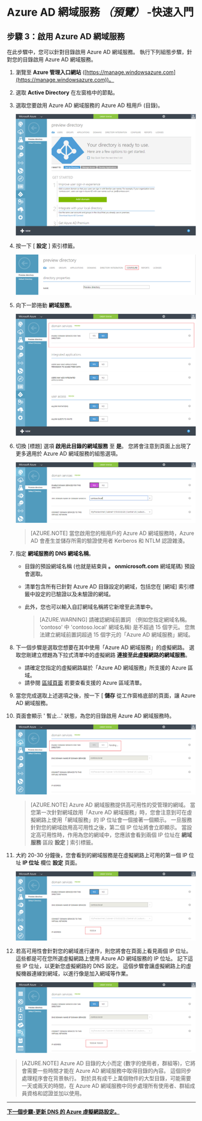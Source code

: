 <properties
    pageTitle="Azure Active Directory 網域服務預覽：開始使用 | Microsoft Azure"
    description="開始使用 Azure Active Directory 網域服務"
    services="active-directory-ds"
    documentationCenter=""
    authors="mahesh-unnikrishnan"
    manager="udayh"
    editor="inhenk"/>

<tags
    ms.service="active-directory-ds"
    ms.workload="identity"
    ms.tgt_pltfrm="na"
    ms.devlang="na"
    ms.topic="article"
    ms.date="10/16/2015"
    ms.author="maheshu"/>

# Azure AD 網域服務 *（預覽）* -快速入門

## 步驟 3：啟用 Azure AD 網域服務
在此步驟中，您可以針對目錄啟用 Azure AD 網域服務。 執行下列組態步驟，針對您的目錄啟用 Azure AD 網域服務。

1. 瀏覽至 **Azure 管理入口網站** ([https://manage.windowsazure.com](https://manage.windowsazure.com))。
2. 選取 **Active Directory** 在左窗格中的節點。
3. 選取您要啟用 Azure AD 網域服務的 Azure AD 租用戶 (目錄)。

    ![選取 Azure AD 目錄](./media/active-directory-domain-services-getting-started/select-aad-directory.png)

4. 按一下 [ **設定** ] 索引標籤。

    ![設定目錄的索引標籤](./media/active-directory-domain-services-getting-started/configure-tab.png)

5. 向下一節捲動 **網域服務**。

    ![網域服務組態區段](./media/active-directory-domain-services-getting-started/domain-services-configuration.png)

6. 切換 [標題] 選項 **啟用此目錄的網域服務** 至 **是**。 您將會注意到頁面上出現了更多適用於 Azure AD 網域服務的組態選項。

    ![啟用網域服務](./media/active-directory-domain-services-getting-started/enable-domain-services.png)

    > [AZURE.NOTE] 當您啟用您的租用戶的 Azure AD 網域服務時，Azure AD 會產生並儲存所需的驗證使用者 Kerberos 和 NTLM 認證雜湊。

7. 指定 **網域服務的 DNS 網域名稱**。
   - 目錄的預設網域名稱 (也就是結束與 **。 onmicrosoft.com** 網域尾碼) 預設會選取。
   - 清單包含所有已針對 Azure AD 目錄設定的網域，包括您在 [網域] 索引標籤中設定的已驗證以及未驗證的網域。
   - 此外，您也可以輸入自訂網域名稱將它新增至此清單中。

     > [AZURE.WARNING] 請確認網域前置詞 （例如您指定網域名稱。 'contoso' 中 'contoso.local' 網域名稱) 是不超過 15 個字元。 您無法建立網域前置詞超過 15 個字元的「Azure AD 網域服務」網域。

8. 下一個步驟是選取您想要在其中使用「Azure AD 網域服務」的虛擬網路。 選取您剛建立標題為下拉式清單中的虛擬網路 **連接至此虛擬網路的網域服務**。
   - 請確定您指定的虛擬網路屬於「Azure AD 網域服務」所支援的 Azure 區域。
   - 請參閱 [區域頁面](active-directory-ds-regions.md) 若要查看支援的 Azure 區域清單。

9. 當您完成選取上述選項之後，按一下 [ **儲存** 從工作窗格底部的頁面，讓 Azure AD 網域服務。
10. 頁面會顯示 ' 暫止...' 狀態，為您的目錄啟用 Azure AD 網域服務時。

    ![啟用網域服務 - 擱置中狀態](./media/active-directory-domain-services-getting-started/enable-domain-services-pendingstate.png)

    > [AZURE.NOTE] Azure AD 網域服務提供高可用性的受管理的網域。 當您第一次針對網域啟用「Azure AD 網域服務」時，您會注意到可在虛擬網路上使用「網域服務」的 IP 位址會一個接著一個顯示。 一旦服務針對您的網域啟用高可用性之後，第二個 IP 位址將會立即顯示。 當設定高可用性時，作用為您的網域中，您應該會看到兩個 IP 位址在 **網域服務** 區段 **設定** ] 索引標籤。

11. 大約 20-30 分鐘後，您會看到的網域服務是在虛擬網路上可用的第一個 IP 位址 **IP 位址** 欄位 **設定** 頁面。

    ![網域服務已啟用 - 已佈建第一個 IP](./media/active-directory-domain-services-getting-started/domain-services-enabled-firstdc-available.png)

12. 若高可用性會針對您的網域進行運作，則您將會在頁面上看見兩個 IP 位址。 這些都是可在您所選虛擬網路上使用 Azure AD 網域服務的 IP 位址。 記下這些 IP 位址，以更新您虛擬網路的 DNS 設定。 這個步驟會讓虛擬網路上的虛擬機器連線到網域，以進行像是加入網域等作業。

    ![網域服務已啟用 - 已佈建兩個 IP](./media/active-directory-domain-services-getting-started/domain-services-enabled-bothdcs-available.png)

> [AZURE.NOTE] Azure AD 目錄的大小而定 (數字的使用者，群組等)，它將會需要一些時間才能在 Azure AD 網域服務中取得目錄的內容。 這個同步處理程序會在背景執行。 對於具有成千上萬個物件的大型目錄，可能需要一天或兩天的時間，在 Azure AD 網域服務中同步處理所有使用者、群組成員資格和認證並加以使用。


---
[**下一個步驟-更新 DNS 的 Azure 虛擬網路設定。**](active-directory-ds-getting-started-dns.md)


